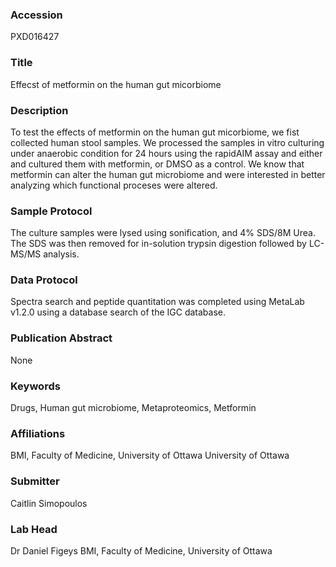 ### Accession
PXD016427

### Title
Effecst of metformin on the human gut micorbiome

### Description
To test the effects of metformin on the human gut micorbiome, we fist collected human stool samples. We processed the samples in vitro culturing under anaerobic condition for 24 hours using the rapidAIM assay and either and cultured them with metformin, or DMSO as a control. We know that metformin can alter the human gut microbiome and were interested in better analyzing which functional proceses were altered.

### Sample Protocol
The culture samples were lysed using sonification, and  4% SDS/8M Urea. The SDS was then removed for in-solution trypsin digestion followed by LC-MS/MS analysis.

### Data Protocol
Spectra search and peptide quantitation was completed using MetaLab  v1.2.0 using a database search of the IGC database.

### Publication Abstract
None

### Keywords
Drugs, Human gut microbiome, Metaproteomics, Metformin

### Affiliations
BMI, Faculty of Medicine, University of Ottawa
University of Ottawa

### Submitter
Caitlin Simopoulos

### Lab Head
Dr Daniel Figeys
BMI, Faculty of Medicine, University of Ottawa


